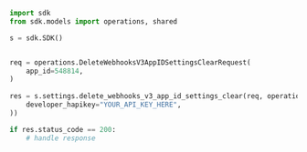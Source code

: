 <!-- Start SDK Example Usage -->
```python
import sdk
from sdk.models import operations, shared

s = sdk.SDK()


req = operations.DeleteWebhooksV3AppIDSettingsClearRequest(
    app_id=548814,
)
    
res = s.settings.delete_webhooks_v3_app_id_settings_clear(req, operations.DeleteWebhooksV3AppIDSettingsClearSecurity(
    developer_hapikey="YOUR_API_KEY_HERE",
))

if res.status_code == 200:
    # handle response
```
<!-- End SDK Example Usage -->